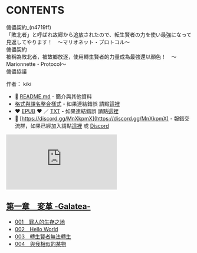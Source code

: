 # CONTENTS

傀儡契約_(n4719ff)  
「敗北者」と呼ばれ故郷から追放されたので、転生賢者の力を使い最強になって見返してやります！　～マリオネット・プロトコル～  
傀儡契約  
被稱為敗北者，被故鄉放逐，使用轉生賢者的力量成為最強還以顏色！　～Marionnette・Protocol～  
傀儡協議  

作者： kiki  



- :closed_book: [README.md](README.md) - 簡介與其他資料
- [格式與譯名整合樣式](https://github.com/bluelovers/node-novel/blob/master/lib/locales/%E5%82%80%E5%84%A1%E5%A5%91%E7%B4%84_(n4719ff).ts) - 如果連結錯誤 請點[這裡](https://github.com/bluelovers/node-novel/blob/master/lib/locales/)
-  :heart: [EPUB](https://gitlab.com/demonovel/epub-txt/blob/master/girl/%E5%82%80%E5%84%A1%E5%A5%91%E7%B4%84.epub) :heart:  ／ [TXT](https://gitlab.com/demonovel/epub-txt/blob/master/girl/out/%E5%82%80%E5%84%A1%E5%A5%91%E7%B4%84.out.txt) - 如果連結錯誤 請點[這裡](https://gitlab.com/demonovel/epub-txt/blob/master/girl/)
- :mega: [https://discord.gg/MnXkpmX](https://discord.gg/MnXkpmX) - 報錯交流群，如果已經加入請點[這裡](https://discordapp.com/channels/467794087769014273/467794088285175809) 或 [Discord](https://discordapp.com/channels/@me)


![導航目錄](https://chart.apis.google.com/chart?cht=qr&chs=150x150&chl=https://gitlab.com/novel-group/txt-source/blob/master/girl/傀儡契約_(n4719ff)/導航目錄.md "導航目錄")




## [第一章　変革 -Galatea-](00000_%E7%AC%AC%E4%B8%80%E7%AB%A0%E3%80%80%E5%A4%89%E9%9D%A9%20-Galatea-)

- [001　罪人的生存之地](00000_%E7%AC%AC%E4%B8%80%E7%AB%A0%E3%80%80%E5%A4%89%E9%9D%A9%20-Galatea-/00010_001%E3%80%80%E7%BD%AA%E4%BA%BA%E7%9A%84%E7%94%9F%E5%AD%98%E4%B9%8B%E5%9C%B0.txt)
- [002　Hello World](00000_%E7%AC%AC%E4%B8%80%E7%AB%A0%E3%80%80%E5%A4%89%E9%9D%A9%20-Galatea-/00020_002%E3%80%80Hello%20World.txt)
- [003　轉生賢者無法轉生](00000_%E7%AC%AC%E4%B8%80%E7%AB%A0%E3%80%80%E5%A4%89%E9%9D%A9%20-Galatea-/00030_003%E3%80%80%E8%BD%89%E7%94%9F%E8%B3%A2%E8%80%85%E7%84%A1%E6%B3%95%E8%BD%89%E7%94%9F.txt)
- [004　與我相似的某物](00000_%E7%AC%AC%E4%B8%80%E7%AB%A0%E3%80%80%E5%A4%89%E9%9D%A9%20-Galatea-/00040_004%E3%80%80%E8%88%87%E6%88%91%E7%9B%B8%E4%BC%BC%E7%9A%84%E6%9F%90%E7%89%A9.txt)

